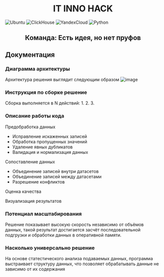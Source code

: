 <h1 align="center">IT INNO HACK</h1>

![Ubuntu](https://simpleicons.org/icons/ubuntu.svg) ![ClickHouse](https://img.shields.io/badge/ClickHouse-FFFAFA?style=for-the-badge&logo=ClickHouse&logoColor=yellow) ![YandexCloud](https://img.shields.io/badge/YandexCloud-FF0000?style=for-the-badge&logo=Yandex&logoColor=FF0000)  ![Python](https://img.shields.io/badge/python-3670A0?style=for-the-badge&logo=python&logoColor=ffdd54)

<h2 align="center">Команда: Есть идея, но нет пруфов</h2>


## Документация

### Диаграмма архитектуры
Архитектура решения выглядит следующим образом
![image](https://github.com/user-attachments/assets/85ab7282-9261-4e4f-92ec-fb290cf8cca2)

### Инструкция по сборке решение
Сборка выполняется в N действий:
1.
2.
3.

### Описание работы кода
Предобработка данных
 - Исправление искаженных записей
 - Обработка пропущенных значений
 - Удаление явных дубликатов
 - Валидация и нормализация данных
   
Сопоставление данных
 - Объединение записей внутри датасетов 
 - Объединение записей между датасетами
 - Разрешение конфликтов
   
Оценка качества

Визуализация результатов


### Потенциал масштабирования
Решение показывает высокую скорость независимо от объёмов данных, такой результат достигается засчёт последовательной подгрузки и обработки данных в оперативной памяти.


### Насколько универсально решение
На основе статестического анализа подаваемых данных, программа выстраивает структуру данных, что позволяет обрабатывать данные не зависимо от их содержания 
